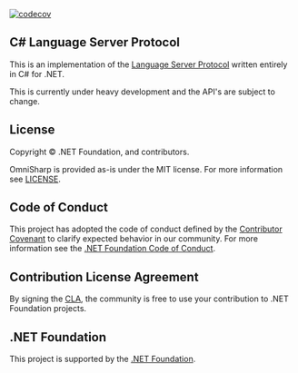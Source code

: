[![codecov](https://codecov.io/gh/OmniSharp/csharp-language-server-protocol/branch/master/graph/badge.svg)](https://codecov.io/gh/OmniSharp/csharp-language-server-protocol)

## C# Language Server Protocol

This is an implementation of the [Language Server Protocol](https://github.com/Microsoft/language-server-protocol) written entirely in C# for .NET.

This is currently under heavy development and the API's are subject to change.

## License

Copyright © .NET Foundation, and contributors.

OmniSharp is provided as-is under the MIT license. For more information see [LICENSE](https://github.com/OmniSharp/omnisharp-roslyn/blob/master/license.md).

## Code of Conduct

This project has adopted the code of conduct defined by the [Contributor Covenant](http://contributor-covenant.org/)
to clarify expected behavior in our community.
For more information see the [.NET Foundation Code of Conduct](http://www.dotnetfoundation.org/code-of-conduct).

## Contribution License Agreement

By signing the [CLA](https://cla.dotnetfoundation.org/OmniSharp/omnisharp-roslyn), the community is free to use your contribution to .NET Foundation projects.

## .NET Foundation

This project is supported by the [.NET Foundation](http://www.dotnetfoundation.org).
